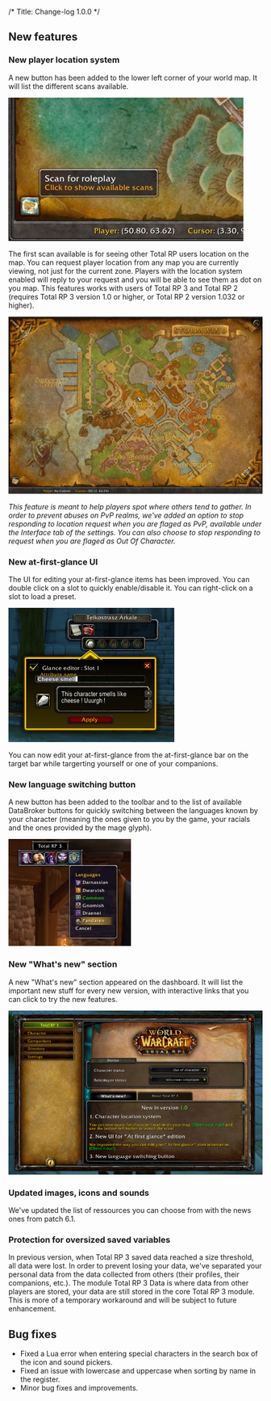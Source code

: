 /*
Title: Change-log 1.0.0
*/

## New features

### New player location system

A new button has been added to the lower left corner of your world map. It will list the different scans available. 

![New world map scanning button](1_0_map_button.jpg)

The first scan available is for seeing other Total RP users location on the map. You can request player location from any map you are currently viewing, not just for the current zone. Players with the location system enabled will reply to your request and you will be able to see them as dot on you map. This features works with users of Total RP 3 and Total RP 2 (requires Total RP 3 version 1.0 or higher, or Total RP 2 version 1.032 or higher).

![Scan for players](1_0_player_scan.gif)

*This feature is meant to help players spot where others tend to gather. In order to prevent abuses on PvP realms, we've added an option to stop responding to location request when you are flaged as PvP, available under the Interface tab of the settings. You can also choose to stop responding to request when you are flaged as Out Of Character.*

### New at-first-glance UI

The UI for editing your at-first-glance items has been improved. You can double click on a slot to quickly enable/disable it. You can right-click on a slot to load a preset.

![New at-first-glance-ui](1_0_glance_ui.jpg)

You can now edit your at-first-glance from the at-first-glance bar on the target bar while targerting yourself or one of your companions.

### New language switching button

A new button has been added to the toolbar and to the list of available DataBroker buttons for quickly switching between the languages known by your character (meaning the ones given to you by the game, your racials and the ones provided by the mage glyph). 

![Language switching button](1_0_language_button.jpeg)

### New "What's new" section

A new "What's new" section appeared on the dashboard. It will list the important new stuff for every new version, with interactive links that you can click to try the new features.

![What's new](1_0_whats_new.jpg)

### Updated images, icons and sounds

We've updated the list of ressources you can choose from with the news ones from patch 6.1.

### Protection for oversized saved variables

In previous version, when Total RP 3 saved data reached a size threshold, all data were lost. In order to prevent losing your data, we've separated your personal data from the data collected from others (their profiles, their companions, etc.). The module Total RP 3 Data is where data from other players are stored, your data are still stored in the core Total RP 3 module. This is more of a temporary workaround and will be subject to future enhancement.

## Bug fixes

* Fixed a Lua error when entering special characters in the search box of the icon and sound pickers.
* Fixed an issue with lowercase and uppercase when sorting by name in the register.
* Minor bug fixes and improvements.